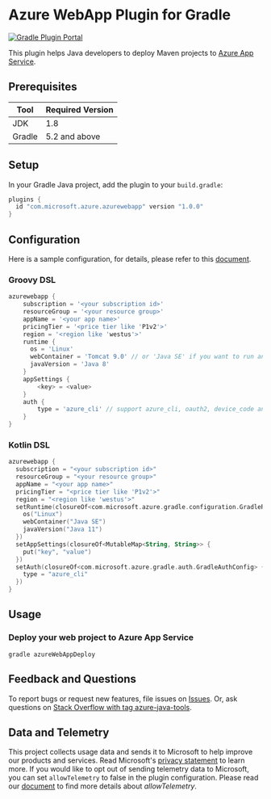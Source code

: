 # Azure WebApp Plugin for Gradle
[![Gradle Plugin Portal](https://img.shields.io/maven-metadata/v.svg?colorB=007ec6&label=Azure+WebApp+Plugin+for+Gradle&metadataUrl=https%3A%2F%2Fplugins.gradle.org%2Fm2%2Fcom%2Fmicrosoft%2Fazure%2Fazure-webapp-gradle-plugin%2Fmaven-metadata.xml)](https://plugins.gradle.org/plugin/com.microsoft.azure.azurewebapp)

This plugin helps Java developers to deploy Maven projects to [Azure App Service](https://docs.microsoft.com/en-us/azure/app-service/).


## Prerequisites

Tool | Required Version
---|---
JDK | 1.8
Gradle | 5.2 and above


## Setup
In your Gradle Java project, add the plugin to your `build.gradle`:
```groovy
plugins {
  id "com.microsoft.azure.azurewebapp" version "1.0.0"
}
```

## Configuration
Here is a sample configuration, for details, please refer to this [document](https://github.com/microsoft/azure-gradle-plugins/wiki/Webapp-Configuration).
### Groovy DSL
```groovy
azurewebapp {
    subscription = '<your subscription id>'
    resourceGroup = '<your resource group>'
    appName = '<your app name>'
    pricingTier = '<price tier like 'P1v2'>'
    region = '<region like 'westus'>'
    runtime {
      os = 'Linux'
      webContainer = 'Tomcat 9.0' // or 'Java SE' if you want to run an executable jar
      javaVersion = 'Java 8'
    }
    appSettings {
        <key> = <value>
    }
    auth {
        type = 'azure_cli' // support azure_cli, oauth2, device_code and service_principal
    }
}
```

### Kotlin DSL
```kotlin
azurewebapp {
  subscription = "<your subscription id>"
  resourceGroup = "<your resource group>"
  appName = "<your app name>"
  pricingTier = "<price tier like 'P1v2'>"
  region = "<region like 'westus'>"
  setRuntime(closureOf<com.microsoft.azure.gradle.configuration.GradleRuntimeConfig> {
    os("Linux")
    webContainer("Java SE")
    javaVersion("Java 11")
  })
  setAppSettings(closureOf<MutableMap<String, String>> {
    put("key", "value")
  })
  setAuth(closureOf<com.microsoft.azure.gradle.auth.GradleAuthConfig> {
    type = "azure_cli"
  })
}
```

## Usage

### Deploy your web project to Azure App Service
```shell
gradle azureWebAppDeploy
```

## Feedback and Questions
To report bugs or request new features, file issues on [Issues](https://github.com/microsoft/azure-gradle-plugins/issues). Or, ask questions on [Stack Overflow with tag azure-java-tools](https://stackoverflow.com/questions/tagged/azure-java-tools).

## Data and Telemetry
This project collects usage data and sends it to Microsoft to help improve our products and services.
Read Microsoft's [privacy statement](https://privacy.microsoft.com/en-us/privacystatement) to learn more.
If you would like to opt out of sending telemetry data to Microsoft, you can set `allowTelemetry` to false in the plugin configuration.
Please read our [document](https://github.com/microsoft/azure-gradle-plugins/wiki/Configuration) to find more details about *allowTelemetry*.
